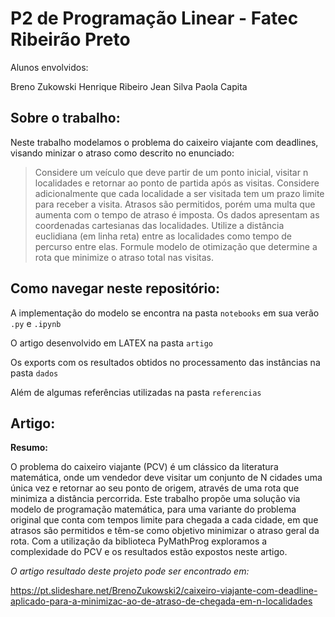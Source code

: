 # P2 de Programação Linear - Fatec Ribeirão Preto

Alunos envolvidos:

Breno Zukowski
Henrique Ribeiro
Jean Silva
Paola Capita


## Sobre o trabalho:

Neste trabalho modelamos o problema do caixeiro viajante com deadlines, visando minizar o atraso como descrito no enunciado: 

> Considere um veículo que deve partir de um ponto inicial, visitar n localidades e retornar ao
ponto de partida após as visitas. Considere adicionalmente que cada localidade a ser visitada
tem um prazo limite para receber a visita. Atrasos são permitidos, porém uma multa que
aumenta com o tempo de atraso é imposta. Os dados apresentam as coordenadas cartesianas
das localidades. Utilize a distância euclidiana (em linha reta) entre as localidades como tempo
de percurso entre elas. Formule modelo de otimização que determine a rota que minimize o
atraso total nas visitas.

## Como navegar neste repositório:

A implementação do modelo se encontra na pasta `notebooks` em sua verão `.py` e `.ipynb`

O artigo desenvolvido em LATEX na pasta `artigo`

Os exports com os resultados obtidos no processamento das instâncias na pasta `dados`

Além de algumas referências utilizadas na pasta `referencias`

## Artigo:

**Resumo:**

O problema do caixeiro viajante (PCV) é um clássico da literatura matemática, onde um vendedor deve visitar um conjunto de N cidades 
uma única vez e retornar ao seu ponto de origem, através de uma rota que minimiza a distância percorrida. Este trabalho propõe uma solução 
via modelo de programação matemática, para uma variante do problema original que conta com tempos limite para chegada a cada cidade, 
em que atrasos são permitidos e têm-se como objetivo minimizar o atraso geral da rota. Com a utilização da biblioteca PyMathProg exploramos a 
complexidade do PCV e os resultados estão expostos neste artigo.


*O artigo resultado deste projeto pode ser encontrado em:*

https://pt.slideshare.net/BrenoZukowski2/caixeiro-viajante-com-deadline-aplicado-para-a-minimizac-ao-de-atraso-de-chegada-em-n-localidades
